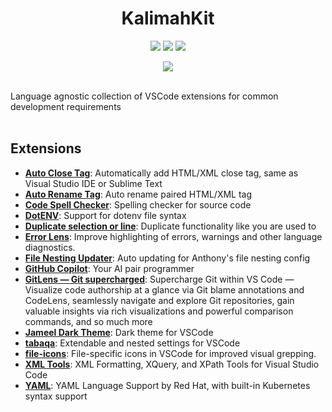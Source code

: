 <h1 align="center">KalimahKit</h1>
<p align="center">
<a target="_blank" href="https://marketplace.visualstudio.com/items?itemName=KalimahApps.kalimahkit">
  <img src="https://img.shields.io/visual-studio-marketplace/v/KalimahApps.kalimahkit?style=flat-square"></a>
  <a target="_blank" href="https://marketplace.visualstudio.com/items?itemName=KalimahApps.kalimahkit">
  <img src="https://img.shields.io/visual-studio-marketplace/azure-devops/installs/total/KalimahApps.kalimahkit?style=flat-square"></a>
<a target="_blank" href="https://marketplace.visualstudio.com/items?itemName=KalimahApps.kalimahkit">
  <img src="https://img.shields.io/visual-studio-marketplace/d/KalimahApps.kalimahkit?style=flat-square"></a>
</p>
<p align="center">
<a target=_blank href="https://twitter.com/KalimahApps">
  <img src="https://img.shields.io/twitter/follow/KalimahApps?style=for-the-badge">
</a>
</p>
<br>
Language agnostic collection of VSCode extensions for common development requirements
<br>
<br>

## Extensions
- **[Auto Close Tag](https://marketplace.visualstudio.com/items?itemName=formulahendry.auto-close-tag)**: Automatically add HTML/XML close tag, same as Visual Studio IDE or Sublime Text
- **[Auto Rename Tag](https://marketplace.visualstudio.com/items?itemName=formulahendry.auto-rename-tag)**: Auto rename paired HTML/XML tag
- **[Code Spell Checker](https://marketplace.visualstudio.com/items?itemName=streetsidesoftware.code-spell-checker)**: Spelling checker for source code
- **[DotENV](https://marketplace.visualstudio.com/items?itemName=mikestead.dotenv)**: Support for dotenv file syntax
- **[Duplicate selection or line](https://marketplace.visualstudio.com/items?itemName=geeebe.duplicate)**: Duplicate functionality like you are used to
- **[Error Lens](https://marketplace.visualstudio.com/items?itemName=usernamehw.errorlens)**: Improve highlighting of errors, warnings and other language diagnostics.
- **[File Nesting Updater](https://marketplace.visualstudio.com/items?itemName=antfu.file-nesting)**: Auto updating for Anthony's file nesting config
- **[GitHub Copilot](https://marketplace.visualstudio.com/items?itemName=GitHub.copilot)**: Your AI pair programmer
- **[GitLens — Git supercharged](https://marketplace.visualstudio.com/items?itemName=eamodio.gitlens)**: Supercharge Git within VS Code — Visualize code authorship at a glance via Git blame annotations and CodeLens, seamlessly navigate and explore Git repositories, gain valuable insights via rich visualizations and powerful comparison commands, and so much more
- **[Jameel Dark Theme](https://marketplace.visualstudio.com/items?itemName=KalimahApps.jameel)**: Dark theme for VSCode
- **[tabaqa](https://marketplace.visualstudio.com/items?itemName=KalimahApps.tabaqa)**: Extendable and nested settings for VSCode
- **[file-icons](https://marketplace.visualstudio.com/items?itemName=file-icons.file-icons)**: File-specific icons in VSCode for improved visual grepping.
- **[XML Tools](https://marketplace.visualstudio.com/items?itemName=DotJoshJohnson.xml)**: XML Formatting, XQuery, and XPath Tools for Visual Studio Code
- **[YAML](https://marketplace.visualstudio.com/items?itemName=redhat.vscode-yaml)**: YAML Language Support by Red Hat, with built-in Kubernetes syntax support
